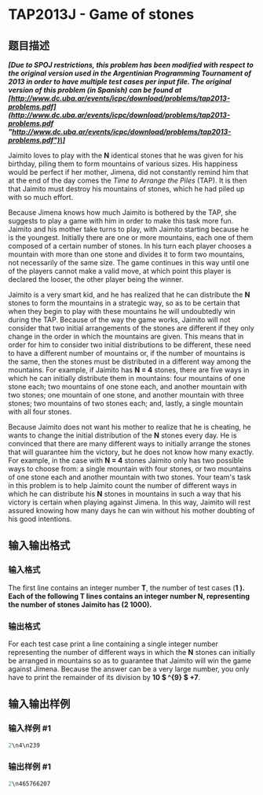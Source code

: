 # TAP2013J - Game of stones

## 题目描述

_**\[Due to SPOJ restrictions, this problem has been modified with respect to the original version used in the Argentinian Programming Tournament of 2013 in order to have multiple test cases per input file. The original version of this problem (in Spanish) can be found at [http://www.dc.uba.ar/events/icpc/download/problems/tap2013-problems.pdf](http://www.dc.uba.ar/events/icpc/download/problems/tap2013-problems.pdf "http://www.dc.uba.ar/events/icpc/download/problems/tap2013-problems.pdf")\]**_

Jaimito loves to play with the **N** identical stones that he was given for his birthday, piling them to form mountains of various sizes. His happiness would be perfect if her mother, Jimena, did not constantly remind him that at the end of the day comes the _Time to Arrange the Piles_ (TAP). It is then that Jaimito must destroy his mountains of stones, which he had piled up with so much effort.

Because Jimena knows how much Jaimito is bothered by the TAP, she suggests to play a game with him in order to make this task more fun. Jaimito and his mother take turns to play, with Jaimito starting because he is the youngest. Initially there are one or more mountains, each one of them composed of a certain number of stones. In his turn each player chooses a mountain with more than one stone and divides it to form two mountains, not necessarily of the same size. The game continues in this way until one of the players cannot make a valid move, at which point this player is declared the looser, the other player being the winner.

Jaimito is a very smart kid, and he has realized that he can distribute the **N** stones to form the mountains in a strategic way, so as to be certain that when they begin to play with these mountains he will undoubtedly win during the TAP. Because of the way the game works, Jaimito will not consider that two initial arrangements of the stones are different if they only change in the order in which the mountains are given. This means that in order for him to consider two initial distributions to be different, these need to have a different number of mountains or, if the number of mountains is the same, then the stones must be distributed in a different way among the mountains. For example, if Jaimito has **N = 4** stones, there are five ways in which he can initially distribute them in mountains: four mountains of one stone each; two mountains of one stone each, and another mountain with two stones; one mountain of one stone, and another mountain with three stones; two mountains of two stones each; and, lastly, a single mountain with all four stones.

Because Jaimito does not want his mother to realize that he is cheating, he wants to change the initial distribution of the **N** stones every day. He is convinced that there are many different ways to initially arrange the stones that will guarantee him the victory, but he does not know how many exactly. For example, in the case with **N = 4** stones Jaimito only has two possible ways to choose from: a single mountain with four stones, or two mountains of one stone each and another mountain with two stones. Your team's task in this problem is to help Jaimito count the number of different ways in which he can distribute his **N** stones in mountains in such a way that his victory is certain when playing against Jimena. In this way, Jaimito will rest assured knowing how many days he can win without his mother doubting of his good intentions.

## 输入输出格式

### 输入格式

The first line contains an integer number **T**, the number of test cases (**1 ). Each of the following **T** lines contains an integer number **N**, representing the number of stones Jaimito has (**2 ****1000**).******

### 输出格式

For each test case print a line containing a single integer number representing the number of different ways in which the **N** stones can initially be arranged in mountains so as to guarantee that Jaimito will win the game against Jimena. Because the answer can be a very large number, you only have to print the remainder of its division by **10 $ ^{9} $ +7**.

## 输入输出样例

### 输入样例 #1

```cpp
2\n4\n239
```


### 输出样例 #1

```cpp
2\n465766207
```


